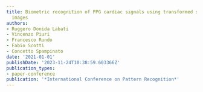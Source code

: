 ```yaml
---
title: Biometric recognition of PPG cardiac signals using transformed spectrogram
  images
authors:
- Ruggero Donida Labati
- Vincenzo Piuri
- Francesco Rundo
- Fabio Scotti
- Concetto Spampinato
date: '2021-01-01'
publishDate: '2023-11-24T10:38:59.603366Z'
publication_types:
- paper-conference
publication: '*International Conference on Pattern Recognition*'
---
```

